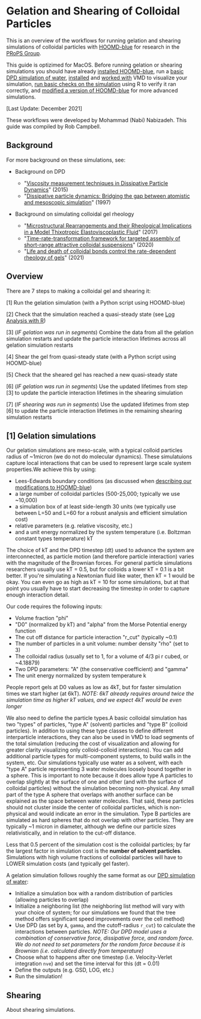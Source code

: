 # Gelation and Shearing of Colloidal Particles

This is an overview of the workflows for running gelation and shearing simulations of colloidal particles with [HOOMD-blue](http://glotzerlab.engin.umich.edu/hoomd-blue/) for research in the [PRoPS Group](https://web.northeastern.edu/complexfluids/).

This guide is optizimed for MacOS. Before running gelation or shearing simulations you should have already [installed HOOMD-blue](/01-HOOMDblue-Install-Guide.md), run a [basic DPD simulation of water](/02-Simulating-waterDPD.md), [installed](/03-VMD-Install-Guide.md) and [worked with](/04-Using-VMD.md) VMD to visualize your simulation, [run basic checks on the simulation](/05-Log-Analysis-with-R.md) using R to verify it ran correctly, and [modified a version of HOOMD-blue](/06-Modifying-HOOMDblue.md) for more advanced simulations.

[Last Update: December 2021]

These workflows were developed by Mohammad (Nabi) Nabizadeh. This guide was compiled by Rob Campbell.
<br>

## Background

For more background on these simulations, see:

* Background on DPD
	* "[Viscosity measurement techniques in Dissipative Particle Dynamics]" (2015)
	* "[Dissipative particle dynamics: Bridging the gap between atomistic and mesoscopic simulation]" (1997)

* Background on simulating colloidal gel rheology
	* "[Microstructural Rearrangements and their Rheological Implications in a Model Thixotropic Elastoviscoplastic Fluid]" (2017)
	* "[Time-rate-transformation framework for targeted assembly of short-range attractive colloidal suspensions]" (2020)
	* "[Life and death of colloidal bonds control the rate-dependent rheology of gels]" (2021)

[Viscosity measurement techniques in Dissipative Particle Dynamics]:https://doi.org/10.1016/j.cpc.2015.05.027
[Dissipative particle dynamics: Bridging the gap between atomistic and mesoscopic simulation]:https://doi.org/10.1063/1.474784
[Microstructural Rearrangements and their Rheological Implications in a Model Thixotropic Elastoviscoplastic Fluid]:https://doi.org/10.1103/PhysRevLett.118.048003
[Time-rate-transformation framework for targeted assembly of short-range attractive colloidal suspensions]:https://doi.org/10.1016/j.mtadv.2019.100026
[Life and death of colloidal bonds control the rate-dependent rheology of gels]:https://doi.org/10.1038/s41467-021-24416-x

## Overview 

There are 7 steps to making a colloidal gel and shearing it:

[1] Run the gelation simulation (with a Python script using HOOMD-blue)

[2] Check that the simulation reached a quasi-steady state (see [Log Analysis with R](/05-Log-Analysis-with-R.md))

[3] \(*IF gelation was run in segments*) Combine the data from all the gelation simulation restarts and update the particle interaction lifetimes across all gelation simulation restarts

[4] Shear the gel from quasi-steady state (with a Python script using HOOMD-blue)

[5] Check that the sheared gel has reached a new quasi-steady state

[6] \(*IF gelation was run in segments*) Use the updated lifetimes from step [3] to update the particle interaction lifetimes in the shearing simulation

[7] \(*IF shearing was run in segments*) Use the updated lifetimes from step [6] to update the particle interaction lifetimes in the remaining shearing simulation restarts
<br>

## [1] Gelation simulations

Our gelation simulations are meso-scale, with a typical colloid particles radius of ~1micron (we do not do molecular dynamics). These simulatuions capture local interactions that can be used to represent large scale system properties.We achieve this by using:
* Lees-Edwards boundary conditions (as discussed when [describing our modifications to HOOMD-blue](/06-Modifying-HOOMDblue.md))
* a large number of colloidal particles (500-25,000; typically we use ~10,000)
* a simulation box of at least side-length 30 units (we typically use between L=50 and L=60 for a robust analysis and efficient simulation cost)
* relative parameters (e.g. relative viscosity, etc.)
* and a unit energy normalized by the system temperature (i.e. Boltzman constant types temperature) kT

The choice of kT and the DPD timestep (dt) used to advance the system are interconnected, as particle motion (and therefore particle interaction) varies with the magnitude of the Brownian forces. For general particle simulations researchers usually use kT = 0.5, but for colloids a lower kT = 0.1 is a bit better. If you're simulating a Newtonian fluid like water, then kT = 1 would be okay. You can even go as high as kT = 10 for some simulations, but at that point you usually have to start decreasing the timestep in order to capture enough interaction detail.

Our code requires the following inputs:
* Volume fraction "phi"
* "D0" (normalized by kT) and "alpha" from the Morse Potential energy function
* The cut off distance for particle interaction "r_cut" (typically ~0.1)
* The number of particles in a unit volume: number density "rho" (set to 3)
* The colloidal radius (usually set to 1, for a volume of 4/3 pi r cubed, or ~4.18879)
* Two DPD parameters: "A" (the conservative coefficient) and "gamma" 
* The unit energy normalized by system temperature k

People report gels at D0 values as low as 4kT, but for faster simulation times we start higher (at 6kT). *NOTE: 6kT already requires around twice the simulation time as higher kT values, and we expect 4kT would be even longer* 

We also need to define the particle types.A basic colloidal simulation has two "types" of particles, "type A" (solvent) particles and "type B" (colloid particles). In addition to using these type classes to define different interparticle interactions, they can also be used in VMD to load segments of the total simulation (reducing the cost of visualization and allowing for greater clarity visualizing only colloid-colloid interactions). You can add additional particle types for multi-component systems, to build walls in the system, etc. Our simulations typically use water as a solvent, with each "type A" particle representing 3 water molecules loosely bound together in a sphere. This is important to note because it does allow type A particles to overlap slightly at the surface of one and other (and with the surface of colloidal particles) without the simulation becoming non-physical. Any small part of the type A sphere that overlaps with another surface can be explained as the space between water molecules. That said, these particles should not cluster inside the center of colloidal particles, which is non-physical and would indicate an error in the simulation. Type B particles are simulated as hard spheres that do not overlap with other particles. They are typically ~1 micron in diameter, although we define our particle sizes relativistically, and in relation to the cut-off distance.

Less that 0.5 percent of the simulation cost is the colloidal particles; by far the largest factor in simulation cost is the **number of solvent particles**. Simulations with high volume fractions of colloidal particles will have to LOWER simulation costs (and typically gel faster).

A gelation simulation follows roughly the same format as our [DPD simulation of water](/02-Simulating-waterDPD.md): 
* Initialize a simulation box with a random distribution of particles (allowing particles to overlap)
* Initialize a neighboring list (the neighboring list method will vary with your choice of system; for our simulations we found that the tree method offers significant speed improvements over the cell method)
* Use DPD (as set by `A`, `gamma`, and the cutoff-radius `r_cut`) to calculate the interactions between particles. *NOTE: Our DPD model uses a combination of conservative force, dissipative force, and random force. We do not need to set parameters for the random force because it is Brownian (i.e. calculated directly from temperature)*
* Choose what to happens after one timestep (i.e. Velocity-Verlet integration `nve`) and set the time interval for this (dt = 0.01)
* Define the outputs (e.g. GSD, LOG, etc.)
* Run the simulation!



## Shearing

About shearing simulations.
